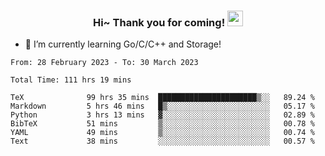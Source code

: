 <h3 align="center">
    Hi~ Thank you for coming!
    <img src="https://media.giphy.com/media/hvRJCLFzcasrR4ia7z/giphy.gif" width="25px">
</h3>

<!--
**pineapple-man/pineapple-man** is a ✨ _special_ ✨ repository because its `README.md` (this file) appears on your GitHub profile.

Here are some ideas to get you started:
- 🔭 I’m currently working on ...
- 🤔 I’m looking for help with ...
- 💬 Ask me about ...
- 📫 How to reach me: ...
- 😄 Pronouns: ...
- ⚡ Fun fact: 
- 👯 I’m looking to collaborate on kubernetes
-->
- 🌱 I’m currently learning Go/C/C++ and Storage!

<!--START_SECTION:waka-->

```text
From: 28 February 2023 - To: 30 March 2023

Total Time: 111 hrs 19 mins

TeX              99 hrs 35 mins  ██████████████████████▒░░   89.24 %
Markdown         5 hrs 46 mins   █▒░░░░░░░░░░░░░░░░░░░░░░░   05.17 %
Python           3 hrs 13 mins   ▓░░░░░░░░░░░░░░░░░░░░░░░░   02.89 %
BibTeX           51 mins         ▒░░░░░░░░░░░░░░░░░░░░░░░░   00.78 %
YAML             49 mins         ▒░░░░░░░░░░░░░░░░░░░░░░░░   00.74 %
Text             38 mins         ░░░░░░░░░░░░░░░░░░░░░░░░░   00.57 %
```

<!--END_SECTION:waka-->
